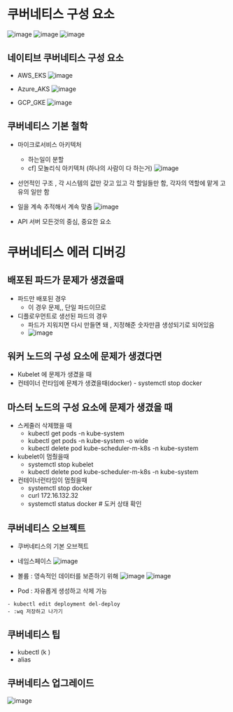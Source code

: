 # 쿠버네티스 구성 요소
![image](https://user-images.githubusercontent.com/47103479/135873903-5f7ee9a6-c835-42ab-8bd3-361f3f0769a0.png)
![image](https://user-images.githubusercontent.com/47103479/135873913-76e7bd76-9dae-4fda-975b-d15112be55c8.png)
![image](https://user-images.githubusercontent.com/47103479/135874035-f8052710-e3f7-4422-9907-6bb5bbbcc1c1.png)

## 네이티브 쿠버네티스 구성 요소 
- AWS_EKS 
![image](https://user-images.githubusercontent.com/47103479/135874233-208b429f-d70d-4a76-87c5-0cb845859ca8.png)

- Azure_AKS
![image](https://user-images.githubusercontent.com/47103479/135874448-10275429-db50-4b52-9e0f-fcac3a0ce035.png)

- GCP_GKE
![image](https://user-images.githubusercontent.com/47103479/135874558-21a20457-5c83-4d84-af28-e34fbfd41f28.png)

## 쿠버네티스 기본 철학
- 마이크로서비스 아키텍처
  * 하는일이 분할
  * cf] 모놀리식 아키텍처 (하나의 사람이 다 하는거)
![image](https://user-images.githubusercontent.com/47103479/135875036-0aa0ca8c-1cda-4b01-bd19-43801a1a6307.png)

- 선언적인 구조 , 각 시스템의 값만 갖고 있고 각 할일들만 함, 각자의 역할에 맡게 고유의 일만 함 
- 일을 계속 추적해서 계속 맞춤 
![image](https://user-images.githubusercontent.com/47103479/135875975-87a30553-272d-4ccc-9e23-4ddfc22efe80.png)
- API 서버 모든것의 중심, 중요한 요소 

# 쿠버네티스 에러 디버깅
## 배포된 파드가 문제가 생겼을때
- 파드만 배포된 경우 
  * 이 경우 문제,, 단일 파드이므로 
- 디플로우먼트로 생선된 파드의 경우 
  * 파드가 지워지면 다시 만들면 돼 , 지정해준 숫자만큼 생성되기로 되어있음
  * ![image](https://user-images.githubusercontent.com/47103479/135876949-933d8388-900f-44da-9bf2-467c3f522058.png)

## 워커 노드의 구성 요소에 문제가 생겼다면
- Kubelet 에 문제가 생겼을 때
- 컨테이너 런타임에 문제가 생겼을때(docker) - systemctl stop docker

## 마스터 노드의 구성 요소에 문제가 생겼을 때 
- 스케줄러 삭제했을 때  
  * kubectl get pods -n kube-system
  * kubectl get pods -n kube-system -o wide
  * kubectl delete pod kube-scheduler-m-k8s -n kube-system
- kubelet이 멈췄을때 
  * systemctl stop kubelet
  * kubectl delete pod kube-scheduler-m-k8s -n kube-system
- 컨테이너런타임이 멈췄을때 
  * systemctl stop docker
  * curl 172.16.132.32
  * systemctl status docker # 도커 상태 확인

## 쿠버네티스 오브젝트
- 쿠버네티스의 기본 오브젝트 
- 네임스페이스 
![image](https://user-images.githubusercontent.com/47103479/136144386-8222cc8d-5884-443d-9079-8dc931026620.png)

- 볼륨 : 영속적인 데이터를 보존하기 위해 
![image](https://user-images.githubusercontent.com/47103479/136144589-91da0a7b-a4fd-425a-9690-43b4008571ac.png)
![image](https://user-images.githubusercontent.com/47103479/136144761-220eb8dc-f286-4945-a469-62b83dc0fa98.png)

- Pod : 자유롭게 생성하고 삭제 가능 
``` kube
- kubectl edit deployment del-deploy
- :wq 저장하고 나가기
```

## 쿠버네티스 팁 
- kubectl <tab> <tab> (k <tab> <tab>)
- alias
 
## 쿠버네티스 업그레이드
![image](https://user-images.githubusercontent.com/47103479/136145525-cd0ccedb-5514-4e50-8472-e37a7dda2a26.png)
